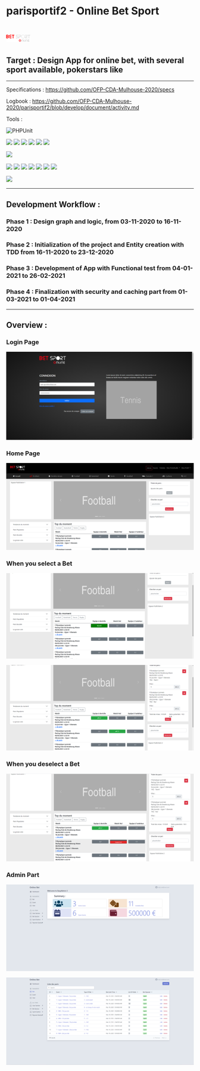 

# parisportif2 - Online Bet Sport
# ![logo](public/images/logo/logo_light-contour-black.svg)
## Target : Design App for online bet, with several sport available, pokerstars like 

---
Specifications : https://github.com/OFP-CDA-Mulhouse-2020/specs

Logbook : https://github.com/OFP-CDA-Mulhouse-2020/parisportif2/blob/develop/document/activity.md

Tools : 

![PHPUnit](https://github.com/OFP-CDA-Mulhouse-2020/parisportif2/workflows/CI/badge.svg?branch=develop)

![](https://img.shields.io/badge/Code-Php-informational?style=flat&logo=php&logoColor=white&color=2bbc8a)
![](https://img.shields.io/badge/Code-React-informational?style=flat&logo=react&logoColor=white&color=2bbc8a)
![](https://img.shields.io/badge/Code-Javascript-informational?style=flat&logo=javascript&logoColor=white&color=2bbc8a)
![](https://img.shields.io/badge/Code-Bootstrap-informational?style=flat&logo=bootstrap&logoColor=white&color=2bbc8a)
![](https://img.shields.io/badge/Code-Html-informational?style=flat&logo=html&logoColor=white&color=2bbc8a)
![](https://img.shields.io/badge/Code-Css-informational?style=flat&logo=css&logoColor=white&color=2bbc8a)

![](https://img.shields.io/badge/Framework-Symfony-informational?style=flat&logo=symfony&logoColor=white&color=0088ff)


![](https://img.shields.io/badge/Tools-Docker-informational?style=flat&logo=docker&logoColor=white&color=FFA500)
![](https://img.shields.io/badge/Tools-PhpUnit-informational?style=flat&logo=phpunit&logoColor=white&color=FFA500)
![](https://img.shields.io/badge/Tools-Mysql-informational?style=flat&logo=mysql&logoColor=white&color=FFA500)
![](https://img.shields.io/badge/Tools-Git-informational?style=flat&logo=git&logoColor=white&color=FFA500)
![](https://img.shields.io/badge/Tools-GitHub-informational?style=flat&logo=github&logoColor=white&color=FFA500)
![](https://img.shields.io/badge/Tools-UML-informational?style=flat&logo=uml&logoColor=white&color=FFA500)
![](https://img.shields.io/badge/Tools-AdobeXd-informational?style=flat&logo=adobe&logoColor=white&color=FFA500)

![](https://img.shields.io/badge/Editor-PhpStorm-informational?style=flat&logo=phpstorm&logoColor=white&color=ee82ee)

---
## Development Workflow :

### Phase 1 : Design graph and logic, from 03-11-2020 to  16-11-2020

### Phase 2 : Initialization of the project and Entity creation with TDD from 16-11-2020 to 23-12-2020

### Phase 3 : Development of App with Functional test from 04-01-2021 to 26-02-2021

### Phase 4 : Finalization with security and caching part from 01-03-2021 to 01-04-2021


---
## Overview :

### Login Page
![inplay](document/screenshot/Image1.png)


### Home Page
![inplay](document/screenshot/Image2.png)




### When you select a Bet
![inplay](document/screenshot/Image3.png)

![inplay](document/screenshot/Image4.png)


### When you deselect a Bet
![inplay](document/screenshot/Image5.png)




### Admin Part

![inplay](document/screenshot/Image6.png)

![inplay](document/screenshot/Image7.png)
